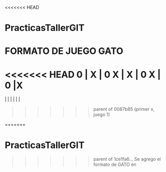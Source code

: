 <<<<<<< HEAD
# PracticasTallerGIT

# FORMATO DE JUEGO GATO
<<<<<<< HEAD
 0 | X  | 0
  X | X  | 0
  X | 0  |X
=======
 | | 
 | | 
 | | 
>>>>>>> parent of 0087b85 (primer x, juego 1)


 
=======
# PracticasTallerGIT
>>>>>>> parent of 1ce1fa6... Se agrego el formato de GATO en 
